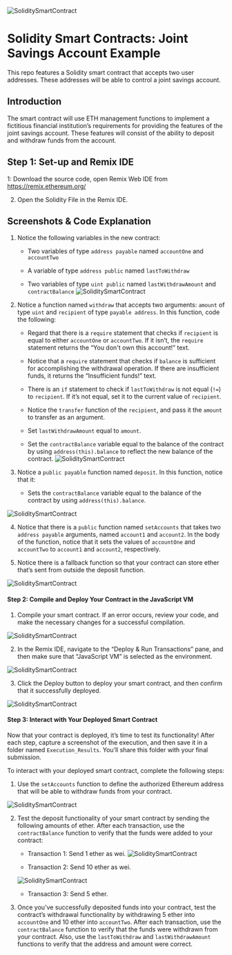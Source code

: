 ![SoliditySmartContract](https://github.com/benjaminweymouth/Solidity-Smart-Contract-Account-Example/blob/main/Resources/20-5-challenge-image.png)

# Solidity Smart Contracts: Joint Savings Account Example
This repo features a Solidity smart contract that accepts two user addresses. These addresses will be able to control a joint savings account.

## Introduction 
The smart contract will use ETH management functions to implement a fictitious financial institution’s requirements for providing the features of the joint savings account. These features will consist of the ability to deposit and withdraw funds from the account.

## Step 1: Set-up and Remix IDE

1: Download the source code, open Remix Web IDE from https://remix.ethereum.org/

2. Open the Solidity File in the Remix IDE. 

## Screenshots & Code Explanation 

1. Notice the following variables in the new contract:

    * Two variables of type `address payable` named `accountOne` and `accountTwo`

    * A variable of type `address public` named `lastToWithdraw`

    * Two variables of type `uint public` named `lastWithdrawAmount` and `contractBalance`
 ![SoliditySmartContract](https://github.com/benjaminweymouth/Solidity-Smart-Contract-Account-Example/blob/main/Execution_Results/codeexplanation1.PNG)

2. Notice a function named `withdraw` that accepts two arguments: `amount` of type `uint` and `recipient` of type `payable address`. In this function, code the following:

    * Regard that there is a `require` statement that checks if `recipient` is equal to either `accountOne` or `accountTwo`. If it isn’t, the `require` statement returns the “You don't own this account!” text.

    * Notice that a `require` statement that checks if `balance` is sufficient for accomplishing the withdrawal operation. If there are insufficient funds, it returns the “Insufficient funds!” text.

    * There is an `if` statement to check if `lastToWithdraw` is not equal (`!=`) to `recipient`. If it’s not equal, set it to the current value of `recipient`.

    * Notice the `transfer` function of the `recipient`, and pass it the `amount` to transfer as an argument.

    * Set `lastWithdrawAmount` equal to `amount`.

    * Set the `contractBalance` variable equal to the balance of the contract by using `address(this).balance` to reflect the new balance of the contract.
 ![SoliditySmartContract](https://github.com/benjaminweymouth/Solidity-Smart-Contract-Account-Example/blob/main/Execution_Results/codeexplanation2.PNG)

3. Notice a `public payable` function named `deposit`. In this function, notice that it:

    * Sets the `contractBalance` variable equal to the balance of the contract by using `address(this).balance`.

 ![SoliditySmartContract](https://github.com/benjaminweymouth/Solidity-Smart-Contract-Account-Example/blob/main/Execution_Results/codeexplanation3.PNG)

4. Notice that there is a `public` function named `setAccounts` that takes two `address payable` arguments, named `account1` and `account2`. In the body of the function, notice that it sets the values of `accountOne` and `accountTwo` to `account1` and `account2`, respectively.

5. Notice there is a fallback function so that your contract can store ether that’s sent from outside the deposit function.

 ![SoliditySmartContract](https://github.com/benjaminweymouth/Solidity-Smart-Contract-Account-Example/blob/main/Execution_Results/codeexplanation4.PNG)

#### Step 2: Compile and Deploy Your Contract in the JavaScript VM

1. Compile your smart contract. If an error occurs, review your code, and make the necessary changes for a successful compilation.

![SoliditySmartContract](https://github.com/benjaminweymouth/Solidity-Smart-Contract-Account-Example/blob/main/Execution_Results/Screenshot1compilev2.PNG)

2. In the Remix IDE, navigate to the “Deploy & Run Transactions” pane, and then make sure that “JavaScript VM” is selected as the environment.

![SoliditySmartContract](https://github.com/benjaminweymouth/Solidity-Smart-Contract-Account-Example/blob/main/Execution_Results/Screenshot2JSandDeploy.PNG)

3. Click the Deploy button to deploy your smart contract, and then confirm that it successfully deployed.

 ![SoliditySmartContract](https://github.com/benjaminweymouth/Solidity-Smart-Contract-Account-Example/blob/main/Execution_Results/deployment.png)

#### Step 3: Interact with Your Deployed Smart Contract

Now that your contract is deployed, it’s time to test its functionality! After each step, capture a screenshot of the execution, and then save it in a folder named `Execution_Results`. You’ll share this folder with your final submission.

To interact with your deployed smart contract, complete the following steps:

1. Use the `setAccounts` function to define the authorized Ethereum address that will be able to withdraw funds from your contract.

 ![SoliditySmartContract](https://github.com/benjaminweymouth/Solidity-Smart-Contract-Account-Example/blob/main/Execution_Results/Screenshot3Accountsadded.PNG)

2. Test the deposit functionality of your smart contract by sending the following amounts of ether. After each transaction, use the `contractBalance` function to verify that the funds were added to your contract:

    * Transaction 1: Send 1 ether as wei.
 ![SoliditySmartContract](https://github.com/benjaminweymouth/Solidity-Smart-Contract-Account-Example/blob/main/Execution_Results/Screenshot4AddedWeitoContract1ETH.PNG)


    * Transaction 2: Send 10 ether as wei.
    
   ![SoliditySmartContract](https://github.com/benjaminweymouth/Solidity-Smart-Contract-Account-Example/blob/main/Execution_Results/Screenshot4AddedWeitoContract10ETH.PNG)

    * Transaction 3: Send 5 ether.


3. Once you’ve successfully deposited funds into your contract, test the contract’s withdrawal functionality by withdrawing 5 ether into `accountOne` and 10 ether into `accountTwo`. After each transaction, use the `contractBalance` function to verify that the funds were withdrawn from your contract. Also, use the `lastToWithdraw` and `lastWithdrawAmount` functions to verify that the address and amount were correct.
